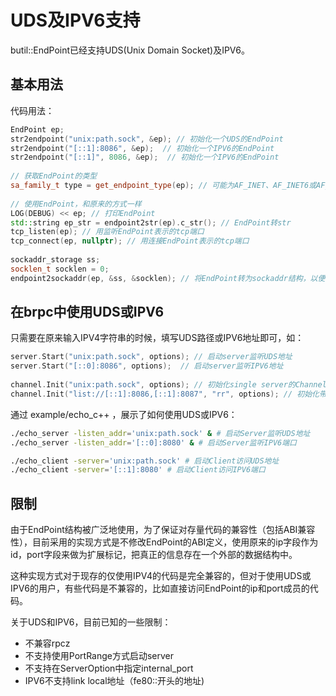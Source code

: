# UDS及IPV6支持

butil::EndPoint已经支持UDS(Unix Domain Socket)及IPV6。

## 基本用法
代码用法：

```cpp
EndPoint ep;
str2endpoint("unix:path.sock", &ep); // 初始化一个UDS的EndPoint
str2endpoint("[::1]:8086", &ep);  // 初始化一个IPV6的EndPoint
str2endpoint("[::1]", 8086, &ep);  // 初始化一个IPV6的EndPoint
 
// 获取EndPoint的类型
sa_family_t type = get_endpoint_type(ep); // 可能为AF_INET、AF_INET6或AF_UNIX
 
// 使用EndPoint，和原来的方式一样
LOG(DEBUG) << ep; // 打印EndPoint
std::string ep_str = endpoint2str(ep).c_str(); // EndPoint转str
tcp_listen(ep); // 用监听EndPoint表示的tcp端口
tcp_connect(ep, nullptr); // 用连接EndPoint表示的tcp端口
 
sockaddr_storage ss;
socklen_t socklen = 0;
endpoint2sockaddr(ep, &ss, &socklen); // 将EndPoint转为sockaddr结构，以便调用系统函数
```

## 在brpc中使用UDS或IPV6

只需要在原来输入IPV4字符串的时候，填写UDS路径或IPV6地址即可，如：

```cpp
server.Start("unix:path.sock", options); // 启动server监听UDS地址
server.Start("[::0]:8086", options);  // 启动server监听IPV6地址
 
channel.Init("unix:path.sock", options); // 初始化single server的Channel，访问UDS地址
channel.Init("list://[::1]:8086,[::1]:8087", "rr", options); // 初始化带LB的Channel，访问IPV6地址
```

通过 example/echo_c++ ，展示了如何使用UDS或IPV6：

```bash
./echo_server -listen_addr='unix:path.sock' & # 启动Server监听UDS地址
./echo_server -listen_addr='[::0]:8080' & # 启动Server监听IPV6端口

./echo_client -server='unix:path.sock' # 启动Client访问UDS地址
./echo_client -server='[::1]:8080' # 启动Client访问IPV6端口
```

## 限制

由于EndPoint结构被广泛地使用，为了保证对存量代码的兼容性（包括ABI兼容性），目前采用的实现方式是不修改EndPoint的ABI定义，使用原来的ip字段作为id，port字段来做为扩展标记，把真正的信息存在一个外部的数据结构中。

这种实现方式对于现存的仅使用IPV4的代码是完全兼容的，但对于使用UDS或IPV6的用户，有些代码是不兼容的，比如直接访问EndPoint的ip和port成员的代码。

关于UDS和IPV6，目前已知的一些限制：

- 不兼容rpcz
- 不支持使用PortRange方式启动server
- 不支持在ServerOption中指定internal_port
- IPV6不支持link local地址（fe80::开头的地址)